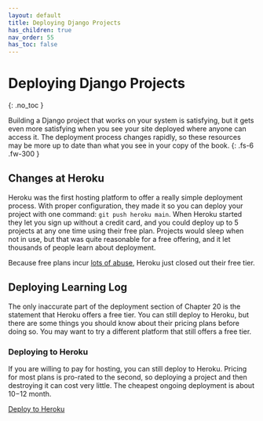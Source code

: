 ```yaml
---
layout: default
title: Deploying Django Projects
has_children: true
nav_order: 55
has_toc: false
---
```


# Deploying Django Projects
{: .no_toc }

Building a Django project that works on your system is satisfying, but it gets even more satisfying when you see your site deployed where anyone can access it. The deployment process changes rapidly, so these resources may be more up to date than what you see in your copy of the book.
{: .fs-6 .fw-300 }

## Changes at Heroku

Heroku was the first hosting platform to offer a really simple deployment process. With proper configuration, they made it so you can deploy your project with one command: `git push heroku main`. When Heroku started they let you sign up without a credit card, and you could deploy up to 5 projects at any one time using their free plan. Projects would sleep when not in use, but that was quite reasonable for a free offering, and it let thousands of people learn about deployment.

Because free plans incur [lots of abuse](deployment_is_complicated), Heroku just closed out their free tier.

## Deploying Learning Log

The only inaccurate part of the deployment section of Chapter 20 is the statement that Heroku offers a free tier. You can still deploy to Heroku, but there are some things you should know about their pricing plans before doing so. You may want to try a different platform that still offers a free tier.

### Deploying to Heroku

If you are willing to pay for hosting, you can still deploy to Heroku. Pricing for most plans is pro-rated to the second, so deploying a project and then destroying it can cost very little. The cheapest ongoing deployment is about $10-$12 month.

[Deploy to Heroku](deploying_to_heroku)
